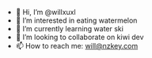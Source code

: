 - 👋 Hi, I’m @willxuxl
- 👀 I’m interested in eating watermelon
- 🌱 I’m currently learning water ski
- 💞️ I’m looking to collaborate on kiwi dev
- 📫 How to reach me: will@nzkey.com
<!---
willxuxl/willxuxl is a ✨ special ✨ repository because its `README.md` (this file) appears on your GitHub profile.
You can click the Preview link to take a look at your changes.
--->
